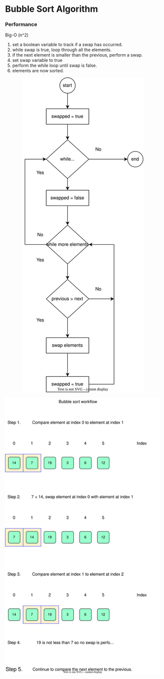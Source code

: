 # Bubble Sort Algorithm

### Performance
Big-O (n^2)

1. set a boolean variable to track if a swap has occurred.
2. while swap is true, loop through all the elements.
3. if the next element is smaller than the previous, perform a swap.
4. set swap variable to true
5. perform the while loop until swap is false.
6. elements are now sorted.

<p align="center">
  <img src="https://github.com/jaminyah/drawio/blob/master/img/sort/BubbleSort.svg" alt="bubble sort" /> 
</p>

<p align="center">
  <img src="https://github.com/jaminyah/drawio/blob/master/img/sort/bubblesort_workflow.svg" alt="bubble sort" /> 
</p>